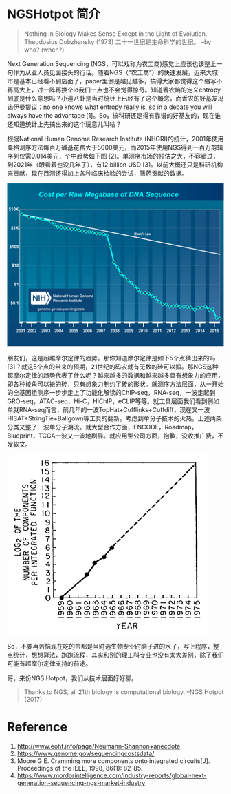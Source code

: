 # NGSHotpot 简介
>Nothing in Biology Makes Sense Except in the Light of Evolution. –Theodosius Dobzhansky (1973) 
>二十一世纪是生命科学的世纪。 –by who? (when?)

Next Generation Sequencing (NGS，可以戏称为农工商)感觉上应该也该整上一句作为从业人员见面接头的行话。随着NGS（“农工商”）的快速发展，近来大城市是基本已经看不到店面了，paper里倒是越见越多，搞得大家都觉得这个缩写不再高大上，过一阵再换个id我们一点也不会觉得惊奇。知道香农熵的定义entropy到底是什么意思吗？小道八卦是当时统计上已经有了这个概念，而香农的好基友冯诺伊曼提议：no one knows what entropy really is, so in a debate you will always have the advantage [1]。So，搞科研还是得有靠谱的好基友的，现在谁还知道统计上先搞出来的这个玩意儿叫啥？

根据National Human Genome Research Institute (NHGRI)的统计，2001年使用桑格测序方法每百万碱基花费大于5000美元，而2015年使用NGS得到一百万剪辑序列仅需0.014美元，个中趋势如下图 [2]。单测序市场的预估之大，不容错过，到2021年（眼看着也没几年了），有12 billion USD [3]。以前大概还只是科研机构来贡献，现在目测还得加上各种临床检验的尝试，筛药贡献的数据。 

![](https://github.com/NGSHotpot/Introduction/blob/master/image1.png)

朋友们，这是超越摩尔定律的趋势。那你知道摩尔定律是如下5个点猜出来的吗[3]？就这5个点的带来的预期，21世纪的码农就有无数的砖可以搬。那NGS这种超摩尔定律的趋势代表了什么呢？越来越多的数据和越来越多具有想象力的应用，即各种棱角可以搬的砖，只有想象力制约了砖的形状。就测序方法层面，从一开始的全基因组测序一步步走上了功能化解读的ChIP-seq，RNA-seq，一波走起到GRO-seq，ATAC-seq，Hi-C，HiChIP，eCLIP等等。就工具层面我们看到例如单就RNA-seq而言，前几年的一波TopHat+Cufflinks+Cuffdiff，现在又一波HISAT+StringTie+Ballgown等工具的翻新。考虑到单分子技术的火热，上述两条分类又整了一波单分子潮流。就大型合作方面，ENCODE，Roadmap，Blueprint，TCGA一波又一波地刷屏。就应用型公司方面，抱歉，没收推广费，不发软文。 

![](https://github.com/NGSHotpot/Introduction/blob/master/image2.png)

So，不要再苦恼现在吃的苦都是当时选生物专业时脑子进的水了，写上程序，整点统计，想想算法，跑跑流程，其实和别的理工科专业也没有太大差别，除了我们可能有超摩尔定律支持的前途。

哥，来份NGS Hotpot，我们从技术层面好好聊。

>Thanks to NGS, all 21th biology is computational biology. –NGS Hotpot (2017)

# Reference

1. http://www.eoht.info/page/Neumann-Shannon+anecdote
2. https://www.genome.gov/sequencingcostsdata/
3. Moore G E. Cramming more components onto integrated circuits[J]. Proceedings of the IEEE, 1998, 86(1): 82-85.
4. https://www.mordorintelligence.com/industry-reports/global-next-generation-sequencing-ngs-market-industry
